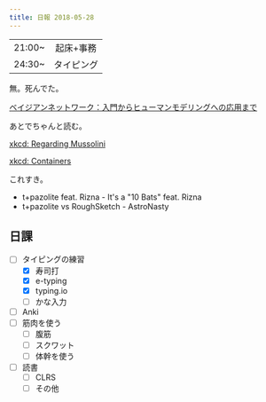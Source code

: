 ```yaml
---
title: 日報 2018-05-28
---
```


|||
|:-|:-:|
|21:00~|起床+事務|
|24:30~|タイピング|

無。死んでた。

[ベイジアンネットワーク：入門からヒューマンモデリングへの応用まで](https://staff.aist.go.jp/y.motomura/paper/BSJ0403.pdf)

あとでちゃんと読む。

[xkcd: Regarding Mussolini](https://xkcd.com/261/)

[xkcd: Containers](https://xkcd.com/1988/)

これすき。

- t+pazolite feat. Rizna - It's a "10 Bats" feat. Rizna
- t+pazolite vs RoughSketch - AstroNasty

## 日課

- [ ] タイピングの練習
	+ [x] 寿司打
	+ [x] e-typing
	+ [x] typing.io
	+ [ ] かな入力
- [ ] Anki
- [ ] 筋肉を使う
	+ [ ] 腹筋
	+ [ ] スクワット
	+ [ ] 体幹を使う
- [ ] 読書
	+ [ ] CLRS
	+ [ ] その他
